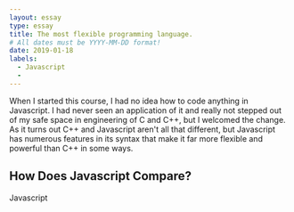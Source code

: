 ```yaml
---
layout: essay
type: essay
title: The most flexible programming language.
# All dates must be YYYY-MM-DD format!
date: 2019-01-18
labels:
  - Javascript
  -
---
```

When I started this course, I had no idea how to code anything in Javascript. I had never seen an application of it and really not stepped out of my safe space in engineering of C and C++, but I welcomed the change. As it turns out C++ and Javascript aren't all that different, but Javascript has numerous features in its syntax that make it far more flexible and powerful than C++ in some ways. 

## How Does Javascript Compare?
Javascript 
